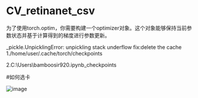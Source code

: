 # CV_retinanet_csv
为了使用torch.optim，你需要构建一个optimizer对象。这个对象能够保持当前参数状态并基于计算得到的梯度进行参数更新。


_pickle.UnpicklingError: unpickling stack underflow
fix:delete the cache
1./home/user/.cache/torch/checkpoints

2.C:\Users\bamboosir920\.ipynb_checkpoints

#如何选卡

![image](https://user-images.githubusercontent.com/103624390/163504439-9fbb2c7d-fdeb-49cb-be5b-c901a47cef0e.png)




